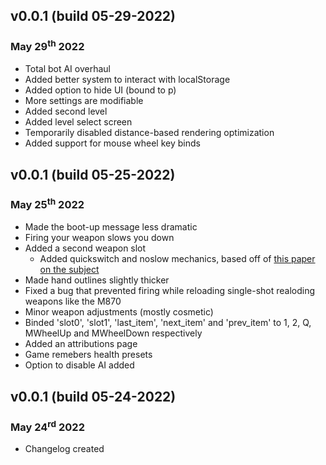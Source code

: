 <h2>v0.0.1 (build 05-29-2022)</h2>
<h3>May 29<sup>th</sup> 2022</h3>

<ul>
<li> Total bot AI overhaul
<li> Added better system to interact with localStorage
<li> Added option to hide UI (bound to p)
<li> More settings are modifiable
<li> Added second level
<li> Added level select screen
<li> Temporarily disabled distance-based rendering optimization
<li> Added support for mouse wheel key binds
</ul>

<h2>v0.0.1 (build 05-25-2022)</h2>
<h3>May 25<sup>th</sup> 2022</h3>

<ul>
<li> Made the boot-up message less dramatic
<li> Firing your weapon slows you down
<li> Added a second weapon slot
    <ul> 
    <li> Added quickswitch and noslow mechanics, based off of <a href="https://github.com/surviv-underclock/docs">this paper on the subject</a>
    </ul> 
<li> Made hand outlines slightly thicker
<li> Fixed a bug that prevented firing while reloading single-shot realoding weapons like the M870
<li> Minor weapon adjustments (mostly cosmetic)
<li> Binded 'slot0', 'slot1', 'last_item', 'next_item' and 'prev_item' to 1, 2, Q, MWheelUp and MWheelDown respectively
<li> Added an attributions page
<li> Game remebers health presets
<li> Option to disable AI added
</ul>

<h2>v0.0.1 (build 05-24-2022)</h2>
<h3>May 24<sup>rd</sup> 2022</h3>

<ul>
<li> Changelog created
</ul>